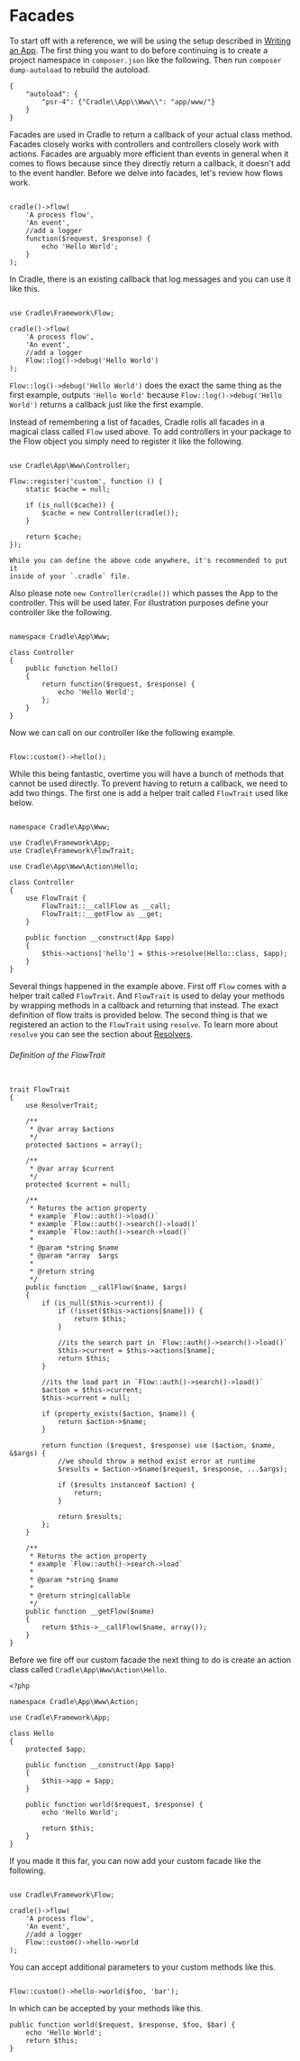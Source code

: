 # Facades

To start off with a reference, we will be using the setup described in
[Writing an App](/docs/app.html). The first thing you want to do before
continuing is to create a project namespace in `composer.json` like the
following. Then run `composer dump-autoload` to rebuild the autoload.

```
{
    "autoload": {
        "psr-4": {"Cradle\\App\\Www\\": "app/www/"}
    }
}
```

Facades are used in Cradle to return a callback of your actual class method.
Facades closely works with controllers and controllers closely work with actions.
Facades are arguably more efficient than events in general when it comes to
flows because since they directly return a callback, it doesn't add to the
event handler. Before we delve into facades, let's review how flows work.

```

cradle()->flow(
    'A process flow',
    'An event',
    //add a logger
    function($request, $response) {
        echo 'Hello World';
    }
);

```

In Cradle, there is an existing callback that log messages and you can use
it like this.

```

use Cradle\Framework\Flow;

cradle()->flow(
    'A process flow',
    'An event',
    //add a logger
    Flow::log()->debug('Hello World')
);

```

`Flow::log()->debug('Hello World')` does the exact the same thing as the
first example, outputs `'Hello World'` because `Flow::log()->debug('Hello World')`
returns a callback just like the first example.

Instead of remembering a list of facades, Cradle rolls all facades in a magical class
called `Flow` used above. To add controllers in your package to the Flow object
you simply need to register it like the following.

```

use Cradle\App\Www\Controller;

Flow::register('custom', function () {
    static $cache = null;

    if (is_null($cache)) {
        $cache = new Controller(cradle());
    }

    return $cache;
});

```

```info
While you can define the above code anywhere, it's recommended to put it
inside of your `.cradle` file.
```

Also please note `new Controller(cradle())` which passes the App to the
controller. This will be used later. For illustration purposes define your
controller like the following.

```

namespace Cradle\App\Www;

class Controller
{
    public function hello()
    {
        return function($request, $response) {
            echo 'Hello World';
        };
    }
}

```

Now we can call on our controller like the following example.

```

Flow::custom()->hello();

```

While this being fantastic, overtime you will have a bunch of methods that
cannot be used directly. To prevent having to return a callback, we need to
add two things. The first one is add a helper trait called `FlowTrait` used
like below.

```

namespace Cradle\App\Www;

use Cradle\Framework\App;
use Cradle\Framework\FlowTrait;

use Cradle\App\Www\Action\Hello;

class Controller
{
    use FlowTrait {
        FlowTrait::__callFlow as __call;
        FlowTrait::__getFlow as __get;
    }

    public function __construct(App $app)
    {
        $this->actions['hello'] = $this->resolve(Hello::class, $app);
    }
}

```

Several things happened in the example above. First off `Flow` comes with a
helper trait called `FlowTrait`. And `FlowTrait` is used to delay your methods
by wrapping methods in a callback and returning that instead. The exact
definition of flow traits is provided below. The second thing is that we
registered an action to the `FlowTrait` using `resolve`. To learn more about
`resolve` you can see the section about [Resolvers](/docs/resolver.html).

###### Definition of the FlowTrait
```

trait FlowTrait
{
    use ResolverTrait;

    /**
     * @var array $actions
     */
    protected $actions = array();

    /**
     * @var array $current
     */
    protected $current = null;

    /**
     * Returns the action property
     * example `Flow::auth()->load()`
     * example `Flow::auth()->search()->load()`
     * example `Flow::auth()->search->load()`
     *
     * @param *string $name
     * @param *array  $args
     *
     * @return string
     */
    public function __callFlow($name, $args)
    {
        if (is_null($this->current)) {
            if (!isset($this->actions[$name])) {
                return $this;
            }

            //its the search part in `Flow::auth()->search()->load()`
            $this->current = $this->actions[$name];
            return $this;
        }

        //its the load part in `Flow::auth()->search()->load()`
        $action = $this->current;
        $this->current = null;

        if (property_exists($action, $name)) {
            return $action->$name;
        }

        return function ($request, $response) use ($action, $name, &$args) {
            //we should throw a method exist error at runtime
            $results = $action->$name($request, $response, ...$args);

            if ($results instanceof $action) {
                return;
            }

            return $results;
        };
    }

    /**
     * Returns the action property
     * example `Flow::auth()->search->load`
     *
     * @param *string $name
     *
     * @return string|callable
     */
    public function __getFlow($name)
    {
        return $this->__callFlow($name, array());
    }
}

```

Before we fire off our custom facade the next thing to do is create an action
class called `Cradle\App\Www\Action\Hello`.

```
<?php

namespace Cradle\App\Www\Action;

use Cradle\Framework\App;

class Hello
{
    protected $app;

    public function __construct(App $app)
    {
        $this->app = $app;
    }

    public function world($request, $response) {
        echo 'Hello World';

        return $this;
    }
}

```

If you made it this far, you can now add your custom facade like the following.

```

use Cradle\Framework\Flow;

cradle()->flow(
    'A process flow',
    'An event',
    //add a logger
    Flow::custom()->hello->world
);

```

You can accept additional parameters to your custom methods like this.

```

Flow::custom()->hello->world($foo, 'bar');

```

In which can be accepted by your methods like this.

```
public function world($request, $response, $foo, $bar) {
    echo 'Hello World';
    return $this;
}
```
